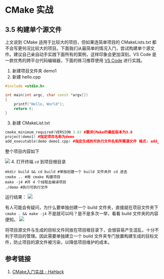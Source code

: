 # CMake 实战
## 3.5 构建单个源文件
上文说到 CMake 适用于比较大的项目，但如果连简单项目的 CMakeLists.txt 都不会写更何况比较大的项目。下面我们从最简单的情况入门，尝试构建单个源文件。建议自己亲自动手实践下面所有的案例，这样印象会更加深刻。VS Code 是一款优秀的跨平台代码编辑器，下面的练习推荐使用 [VS Code](https://code.visualstudio.com/) 进行实践。
1. 新建项目文件夹 demo1
2. 新建 hello.cpp
````cpp demo1/hello.cpp
#include <stdio.h>

int main(int argc, char const *argv[])
{
    printf("Hello, World");
    return 0;
}
````
3. 新建 CMakeList.txt
````cpp demo1/CMakeList.txt
cmake_minimum_required(VERSION 3.8) #要求CMake的最低版本为3.8
project(demo1) #指定项目名称为demo
add_executable(demo demo1.cpp) #指定生成的可执行文件名和所需源文件 格式: add_executable(生成的可执行文件名 源文件1 源文件2 ...)
````
整个项目内容如下

![](http://images.lolimay.cn/18-8-19/66993297.jpg)
4. 打开终端 `cd` 到项目根目录
````shell lolimay@deepin: example/cmake/demo1
mkdir build && cd build #单独创建一个 build 文件夹并 cd 进去
cmake .. #用 cmake 构建项目
make -j4 #开 4 个线程去编译项目
./demo #执行可执行文件
````
运行结果：
![](http://images.lolimay.cn/18-8-19/39115902.jpg)

有人可能会有疑问，为什么要单独创建一个 build 文件夹，直接就在项目文件夹下 `cmake . && make -j4` 不是就可以吗？是不是多次一举，看看 build 文件夹的内容便知。
![](http://images.lolimay.cn/18-8-19/44200067.jpg)

将项目源文件与生成的目标文件同放在项目根目录下，会很容易产生混乱，十分不利于项目的管理。因此需要单独建立一个 build 文件夹专门放置构建生成的目标文件，防止项目的源文件被污染，以降低项目维护的成本。

## 参考链接
1. <a href="https://www.zhihu.com/question/27455963">CMake入门实战 - HaHack</a>